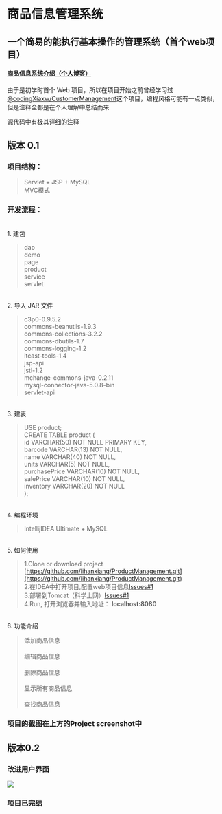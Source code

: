 # 商品信息管理系统

## 一个简易的能执行基本操作的管理系统（首个web项目）

#### [商品信息系统介绍（个人博客）](http://hxblog.site/2018/04/16/%E7%AE%80%E6%98%93%E5%95%86%E5%93%81%E4%BF%A1%E6%81%AF%E7%AE%A1%E7%90%86%E7%B3%BB%E7%BB%9F-%E9%A6%96%E4%B8%AAWeb%E9%A1%B9%E7%9B%AE/)

由于是初学时首个 Web 项目，所以在项目开始之前曾经学习过[@codingXiaxw/CustomerManagement](https://github.com/codingXiaxw/CustomerManagement)这个项目，编程风格可能有一点类似，但是注释全都是在个人理解中总结而来

源代码中有极其详细的注释

## 版本 0.1

### 项目结构：
> Servlet + JSP + MySQL<br>
> MVC模式

### 开发流程：

<br/>1. 建包  
> dao  
> demo  
> page  
> product  
> service  
> servlet  

<br/>2. 导入 JAR 文件
> c3p0-0.9.5.2  
>commons-beanutils-1.9.3  
>commons-collections-3.2.2  
>commons-dbutils-1.7  
>commons-logging-1.2  
>itcast-tools-1.4  
>jsp-api  
>jstl-1.2  
>mchange-commons-java-0.2.11  
>mysql-connector-java-5.0.8-bin  
>servlet-api  

<br/>3. 建表  
>USE product;  
>CREATE TABLE product (  
>   id VARCHAR(50) NOT NULL PRIMARY KEY,<br>
    barcode VARCHAR(13) NOT NULL,<br>
    name VARCHAR(40) NOT NULL,<br>
    units VARCHAR(5) NOT NULL,<br>
    purchasePrice VARCHAR(10) NOT NULL,<br>
    salePrice VARCHAR(10) NOT NULL,<br>
    inventory VARCHAR(20) NOT NULL<br>
>);

<br/>4. 编程环境
>IntellijIDEA Ultimate + MySQL

<br/>5. 如何使用
> 1.Clone or download project [https://github.com/lihanxiang/ProductManagement.git](https://github.com/lihanxiang/ProductManagement.git)
><br/>2.在IDEA中打开项目,配置web项目信息[Issues#1](https://github.com/lihanxiang/p-m/issues/1)
><br/>3.部署到Tomcat（科学上网）[Issues#1](https://github.com/lihanxiang/p-m/issues/1)
><br/>4.Run, 打开浏览器并输入地址： **localhost:8080**

<br/>6. 功能介绍
>添加商品信息  
><br/>编辑商品信息  
><br/>删除商品信息  
><br/>显示所有商品信息  
><br/>查找商品信息  

### 项目的截图在上方的**Project screenshot**中  

## 版本0.2

### 改进用户界面

![](http://upload-images.jianshu.io/upload_images/3426615-57ab75c1c170884b.PNG?imageMogr2/auto-orient/strip%7CimageView2/2/w/1240)

### 项目已完结
